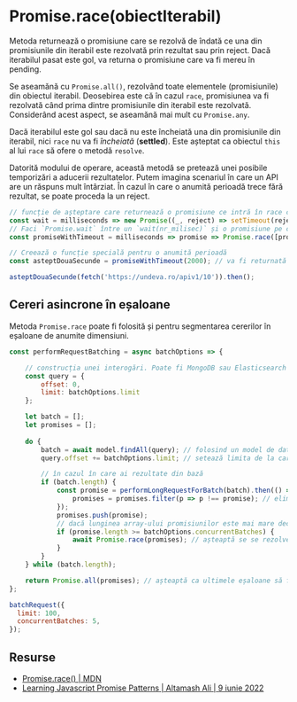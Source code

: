# Promise.race(obiectIterabil)

Metoda returnează o promisiune care se rezolvă de îndată ce una din promisiunile din iterabil este rezolvată prin rezultat sau prin reject. Dacă iterabilul pasat este gol, va returna o promisiune care va fi mereu în pending.

Se aseamănă cu `Promise.all()`, rezolvând toate elementele (promisiunile) din obiectul iterabil. Deosebirea este că în cazul `race`, promisiunea va fi rezolvată când prima dintre promisiunile din iterabil este rezolvată. Considerând acest aspect, se aseamănă mai mult cu `Promise.any`.

Dacă iterabilul este gol sau dacă nu este încheiată una din promisiunile din iterabil, nici `race` nu va fi *încheiată* (**settled**).
Este așteptat ca obiectul `this` al lui `race` să ofere o metodă `resolve`.

Datorită modului de operare, această metodă se pretează unei posibile temporizări a aducerii rezultatelor. Putem imagina scenariul în care un API are un răspuns mult întârziat. În cazul în care o anumită perioadă trece fără rezultat, se poate proceda la un reject.

```javascript
// funcție de așteptare care returnează o promisiune ce intră în race cu alta
const wait = milliseconds => new Promise((_, reject) => setTimeout(reject, milliseconds));
// Faci `Promise.wait` între un `wait(nr_milisec)` și o promisiune pe care o pasezi mai departe funcției returnate
const promiseWithTimeout = milliseconds => promise => Promise.race([promise, wait(milliseconds)]);

// Creează o funcție specială pentru o anumită perioadă
const asteptDouaSecunde = promiseWithTimeout(2000); // va fi returnată o funcție (currying) care acceptă drept argument promisiunea a doua care intră în race

asteptDouaSecunde(fetch('https://undeva.ro/apiv1/10')).then();
```

## Cereri asincrone în eșaloane

Metoda `Promise.race` poate fi folosită și pentru segmentarea cererilor în eșaloane de anumite dimensiuni.

```javascript
const performRequestBatching = async batchOptions => {

    // construcția unei interogări. Poate fi MongoDB sau Elasticsearch
    const query = {
        offset: 0,
        limit: batchOptions.limit
    };

    let batch = [];
    let promises = [];
    
    do {
        batch = await model.findAll(query); // folosind un model de date `model`, adu toate înregistrările
        query.offset += batchOptions.limit; // setează limita de la care să fie aduse rezultatele (aici 100)

        // în cazul în care ai rezultate din bază
        if (batch.length) {
            const promise = performLongRequestForBatch(batch).then(() => {
                promises = promises.filter(p => p !== promise); // elimină promisiunea din lista promisiunilor după ce este rezolvată
            });
            promises.push(promise);
            // dacă lunginea array-ului promisiunilor este mai mare decât cea specificată de max concurrent batches
            if (promise.length >= batchOptions.concurrentBatches) {
                await Promise.race(promises); // așteaptă se se rezolve promisiunile
            }
        }
    } while (batch.length);

    return Promise.all(promises); // așteaptă ca ultimele eșaloane să fie terminate
};

batchRequest({
  limit: 100,
  concurrentBatches: 5,
});
```

## Resurse

- [Promise.race() | MDN](https://developer.mozilla.org/en-US/docs/Web/JavaScript/Reference/Global_Objects/Promise/race)
- [Learning Javascript Promise Patterns | Altamash Ali | 9 iunie 2022](https://dev.to/altamashali/learning-javascript-promise-patterns-11ao)
